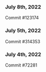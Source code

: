 ### July 8th, 2022

Commit #123174

### July 5th, 2022

Commit #314353


### July 4th, 2022

Commit #72281
